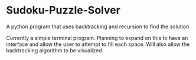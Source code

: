 # Sudoku-Puzzle-Solver
A python program that uses backtracking and recursion to find the solution

Currently a simple terminal program. Planning to expand on this to have an interface and allow the user to attempt to fill each space. Will also allow the backtracking algorithm to be visualized.
